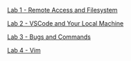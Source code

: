 [Lab 1 - Remote Access and Filesystem](lab1.md)

[Lab 2 - VSCode and Your Local Machine](lab2.md)

[Lab 3 - Bugs and Commands](lab3.md)

[Lab 4 - Vim](lab4.md)
